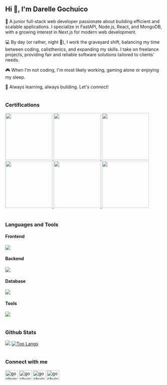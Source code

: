 <h2 align="start">Hi 👋, I'm Darelle Gochuico</h2>

👋 A junior full-stack web developer passionate about building efficient and scalable applications. I specialize in FastAPI, Node.js, React, and MongoDB, with a growing interest in Next.js for modern web development.

💻 By day (or rather, night 🌙), I work the graveyard shift, balancing my time between coding, calisthenics, and expanding my skills. I take on freelance projects, providing fair and reliable software solutions tailored to clients' needs.

🎮 When I'm not coding, I'm most likely working, gaming alone or enjoying my sleep.

🚀 Always learning, always building. Let's connect!

#

<h3 align="left">Certifications</h3>

<a href="https://www.credly.com/badges/3a8778ba-b928-4d5f-a281-3044f4d6020f/public_url" target="_blank">
  <img src="https://images.credly.com/size/340x340/images/997d4586-e7b2-4174-9c76-5c7304953e2c/image.png" width=150/>
</a>
<a href="https://www.credly.com/badges/b4387cc9-d37d-40f1-b4d5-e65c41401d5d/public_url" target="_blank">
  <img src="https://images.credly.com/size/340x340/images/4d81763c-b917-4ab9-92be-103af95c0a21/image.png" width=150/>
</a>
<a href="https://www.credly.com/badges/b610906a-5429-4e46-9f43-cf2b37cefa1c/public_url" target="_blank">
  <img src="https://images.credly.com/size/340x340/images/e91ed0b0-842b-417f-8d2f-b07535febdda/image.png" width=150/>
</a>
<a href="https://www.credly.com/badges/104a2c8d-13fd-410b-b872-6710db217b8a/public_url" target="_blank">
  <img src="https://images.credly.com/size/340x340/images/d41de2b7-cbc2-47ec-bcf1-ebecbe83872f/GCC_badge_DA_1000x1000.png" width=150/>
</a>
<a href="https://www.credly.com/badges/aa9ea310-ea73-4c82-a090-4d0e009e6cb1/public_url" target="_blank">
  <img src="https://images.credly.com/size/340x340/images/efbdc0d6-b46e-4e3c-8cf8-2314d8a5b971/GCC_badge_python_1000x1000.png" width=150/>
</a>
<a href="https://www.credly.com/badges/f4361e30-a2f9-402d-a005-5e9f515c9854/public_url" target="_blank">
  <img src="https://images.credly.com/size/340x340/images/fb97a12f-c0f1-4f37-9b7d-4a830199fe84/GCC_badge_IT_Support_1000x1000.png" width=150/>
</a>

#

<h3 align="left">Languages and Tools</h3>

<h4>Frontend</h5>

[![](https://skillicons.dev/icons?i=html,css,js,ts,react,nextjs,bootstrap,tailwind,jquery)](https://skillicons.dev)

<h4>Backend</h5>

[![](https://skillicons.dev/icons?i=nodejs,express,python,flask,django,fastapi,c,java,php)](https://skillicons.dev)

<h4>Database</h5>

[![](https://skillicons.dev/icons?i=mongodb,mysql,sqlite)](https://skillicons.dev)

<h4>Tools</h5>

[![](https://skillicons.dev/icons?i=git,github,bash,linux,ubuntu,vim,vscode,postman,figma,tensorflow,vite,discord,gmail,gcp,jest,vercel,wordpress)](https://skillicons.dev)

#

<h3>Github Stats</h3>

![](https://github-readme-stats.vercel.app/api?username=gochuicod&show_icons=true&theme=transparent&hide_title=true)
[![Top Langs](https://github-readme-stats.vercel.app/api/top-langs/?username=anuraghazra&layout=compact)](https://github.com/anuraghazra/github-readme-stats)

#

<h3 align="left">Connect with me</h3>
<p align="left">
<a href="https://twitter.com/gochuicod" target="blank"><img align="center" src="https://raw.githubusercontent.com/rahuldkjain/github-profile-readme-generator/master/src/images/icons/Social/twitter.svg" alt="gochuicod" height="30" width="40" /></a>
<a href="https://linkedin.com/in/gochuicod" target="blank"><img align="center" src="https://raw.githubusercontent.com/rahuldkjain/github-profile-readme-generator/master/src/images/icons/Social/linked-in-alt.svg" alt="gochuicod" height="30" width="40" /></a>
<a href="https://fb.com/gochuicodd" target="blank"><img align="center" src="https://raw.githubusercontent.com/rahuldkjain/github-profile-readme-generator/master/src/images/icons/Social/facebook.svg" alt="gochuicodd" height="30" width="40" /></a>
<a href="https://instagram.com/gochuicod" target="blank"><img align="center" src="https://raw.githubusercontent.com/rahuldkjain/github-profile-readme-generator/master/src/images/icons/Social/instagram.svg" alt="gochuicod" height="30" width="40" /></a>
</p>

